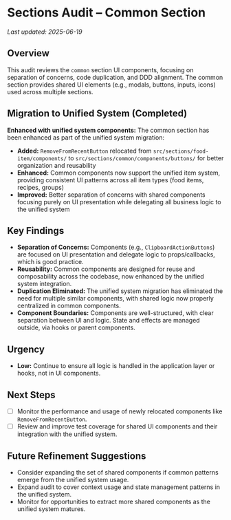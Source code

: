 # Sections Audit – Common Section

_Last updated: 2025-06-19_

## Overview
This audit reviews the `common` section UI components, focusing on separation of concerns, code duplication, and DDD alignment. The common section provides shared UI elements (e.g., modals, buttons, inputs, icons) used across multiple sections.

## Migration to Unified System (Completed)
**Enhanced with unified system components:** The common section has been enhanced as part of the unified system migration:
- **Added:** `RemoveFromRecentButton` relocated from `src/sections/food-item/components/` to `src/sections/common/components/buttons/` for better organization and reusability
- **Enhanced:** Common components now support the unified item system, providing consistent UI patterns across all item types (food items, recipes, groups)
- **Improved:** Better separation of concerns with shared components focusing purely on UI presentation while delegating all business logic to the unified system

## Key Findings
- **Separation of Concerns:** Components (e.g., `ClipboardActionButtons`) are focused on UI presentation and delegate logic to props/callbacks, which is good practice.
- **Reusability:** Common components are designed for reuse and composability across the codebase, now enhanced by the unified system integration.
- **Duplication Eliminated:** The unified system migration has eliminated the need for multiple similar components, with shared logic now properly centralized in common components.
- **Component Boundaries:** Components are well-structured, with clear separation between UI and logic. State and effects are managed outside, via hooks or parent components.

## Urgency
- **Low:** Continue to ensure all logic is handled in the application layer or hooks, not in UI components.

## Next Steps
- [ ] Monitor the performance and usage of newly relocated components like `RemoveFromRecentButton`.
- [ ] Review and improve test coverage for shared UI components and their integration with the unified system.

## Future Refinement Suggestions
- Consider expanding the set of shared components if common patterns emerge from the unified system usage.
- Expand audit to cover context usage and state management patterns in the unified system.
- Monitor for opportunities to extract more shared components as the unified system matures.
